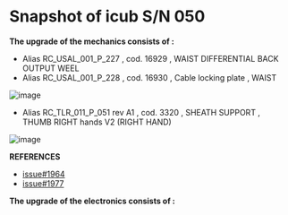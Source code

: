 # Snapshot of icub S/N 050 

**The upgrade of the mechanics consists of :**

- Alias RC_USAL_001_P_227 , cod. 16929 , WAIST DIFFERENTIAL BACK OUTPUT WEEL
- Alias RC_USAL_001_P_228 , cod. 16930 , Cable locking plate , WAIST

![image](https://user-images.githubusercontent.com/53298662/195841380-506d8da4-d289-4ba8-9b72-2683b31c0a93.png)

- Alias RC_TLR_011_P_051 rev A1 , cod. 3320 , SHEATH SUPPORT , THUMB RIGHT hands V2 (RIGHT HAND)

![image](https://user-images.githubusercontent.com/53298662/198590024-69fce856-415c-4d1c-a435-c3621a3f74e5.png)

**REFERENCES**

- [issue#1964](https://github.com/icub-tech-iit/proto/issues/1964)
- [issue#1977](https://github.com/icub-tech-iit/proto/issues/1977)


**The upgrade of the electronics consists of :**
